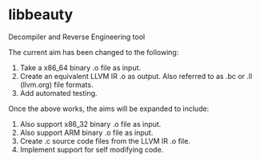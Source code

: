 libbeauty
=========

Decompiler and Reverse Engineering tool

The current aim has been changed to the following:
1) Take a x86_64 binary .o file as input.
2) Create an equivalent LLVM IR .o as output. Also referred to as .bc or .ll (llvm.org) file formats.
3) Add automated testing.

Once the above works, the aims will be expanded to include:
1) Also support x86_32 binary .o file as input.
2) Also support ARM binary .o file as input.
3) Create .c source code files from the LLVM IR .o file.
4) Implement support for self modifying code.

